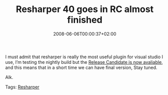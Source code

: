 ﻿---
title: "Resharper 40 goes in RC almost finished"
description: ""
date: 2008-06-06T00:00:37+02:00
draft: false
tags: [Tools and library]
categories: [Tools and library]
---
I must admit that resharper is really the most useful plugin for visual studio I use, I’m testing the nightly build but the [Release Candidate is now avaliable](http://www.jetbrains.com/resharper/beta/beta.html), and this means that in a short time we can have final version, Stay tuned.

Alk.

Tags: [Resharper](http://technorati.com/tag/Resharper)
